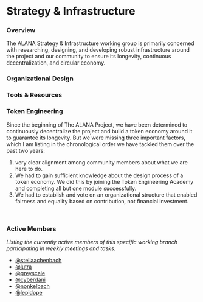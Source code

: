# Strategy & Infrastructure

### Overview
The ALANA Strategy & Infrastructure working group is primarily concerned with researching, designing, and developing robust infrastructure around the project and our community to ensure its longevity, continuous decentralization, and circular economy.

### Organizational Design


### Tools & Resources


### Token Engineering

Since the beginning of The ALANA Project, we have been determined to continuously decentralize the project and build a token economy around it to guarantee its longevity. But we were missing three important factors, which I am listing in the chronological order we have tackled them over the past two years:

1. very clear alignment among community members about what we are here to do.
2. We had to gain sufficient knowledge about the design process of a token economy. We did this by joining the Token Engineering Academy and completing all but one module successfully.
3. We had to establish and vote on an organizational structure that enabled fairness and equality based on contribution, not financial investment.
</br>

### Active Members 
*Listing the currently active members of this specific working branch participating in weekly meetings and tasks.*

- [@stellaachenbach](https://www.linkedin.com/in/stella-achenbach-9a57722b/)
- [@lutra](https://www.linkedin.com/in/nils-otter-a23446131/?originalSubdomain=de)
- [@greyscale](https://www.linkedin.com/in/kerry-allen-greyscale-group/)
- [@cyberdani](https://www.linkedin.com/in/daniele-nanni-90/)
- [@nonkelbach](https://www.linkedin.com/in/norbert-onkelbach-82516b8/)
- [@lepidope](https://www.linkedin.com/in/keri-anderson-a728a523/)


